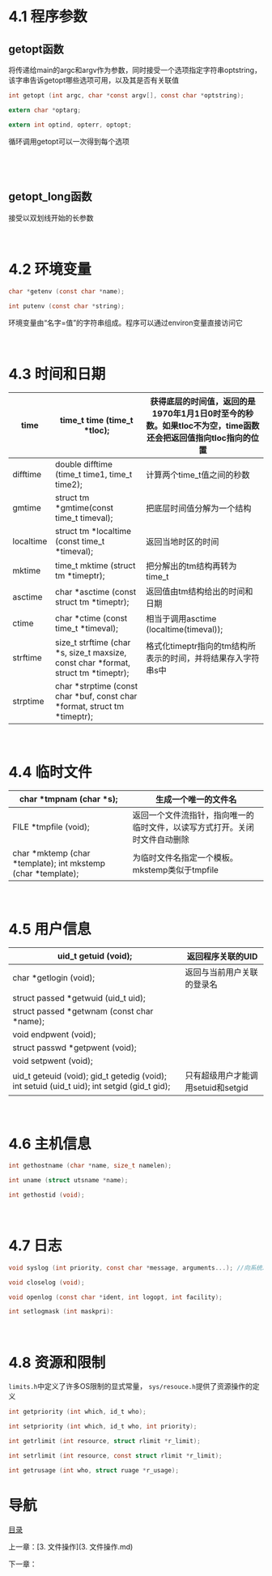 # 4.1 程序参数

## getopt函数

将传递给main的argc和argv作为参数，同时接受一个选项指定字符串optstring，该字串告诉getopt哪些选项可用，以及其是否有关联值

```c
int getopt (int argc, char *const argv[], const char *optstring);

extern char *optarg;

extern int optind, opterr, optopt;
```

循环调用getopt可以一次得到每个选项

##  

## getopt_long函数

接受以双划线开始的长参数

 

# 4.2 环境变量

```c
char *getenv (const char *name);

int putenv (const char *string);
```

环境变量由“名字=值”的字符串组成。程序可以通过environ变量直接访问它

 

# 4.3 时间和日期

| time      | time_t time (time_t *tloc);              | 获得底层的时间值，返回的是1970年1月1日0时至今的秒数。如果tloc不为空，time函数还会把返回值指向tloc指向的位置 |
| --------- | ---------------------------------------- | ---------------------------------------- |
| difftime  | double difftime (time_t time1, time_t  time2); | 计算两个time_t值之间的秒数                         |
| gmtime    | struct  tm *gmtime(const time_t timeval); | 把底层时间值分解为一个结构                            |
| localtime | struct  tm *localtime (const time_t *timeval); | 返回当地时区的时间                                |
| mktime    | time_t  mktime (struct tm *timeptr);     | 把分解出的tm结构再转为time_t                       |
| asctime   | char *asctime (const struct tm *timeptr); | 返回值由tm结构给出的时间和日期                         |
| ctime     | char  *ctime (const time_t *timeval);    | 相当于调用asctime (localtime(timeval));       |
| strftime  | size_t  strftime (char *s, size_t maxsize, const char *format, struct tm *timeptr); | 格式化timeptr指向的tm结构所表示的时间，并将结果存入字符串s中      |
| strptime  | char *strptime (const char *buf, const  char *format, struct tm *timeptr); |                                          |

 

# 4.4 临时文件

| char  *tmpnam (char *s);                 | 生成一个唯一的文件名                            |
| ---------------------------------------- | ------------------------------------- |
| FILE  *tmpfile (void);                   | 返回一个文件流指针，指向唯一的临时文件，以读写方式打开。关闭时文件自动删除 |
| char  *mktemp (char *template);  int  mkstemp (char *template); | 为临时文件名指定一个模板。mkstemp类似于tmpfile        |

 

# 4.5 用户信息

| uid_t  getuid (void);                    | 返回程序关联的UID              |
| ---------------------------------------- | ----------------------- |
| char  *getlogin (void);                  | 返回与当前用户关联的登录名           |
| struct passed *getwuid (uid_t uid);      |                         |
| struct  passed *getwnam (const char *name); |                         |
| void  endpwent (void);                   |                         |
| struct  passwd *getpwent (void);         |                         |
| void  setpwent (void);                   |                         |
| uid_t  geteuid (void);  gid_t  getedig (void);  int  setuid (uid_t uid);  int  setgid (gid_t gid); | 只有超级用户才能调用setuid和setgid |

 

# 4.6 主机信息

```c
int gethostname (char *name, size_t namelen);

int uname (struct utsname *name);

int gethostid (void);
```

 

# 4.7 日志

```c
void syslog (int priority, const char *message, arguments...); //向系统发送一条日志

void closelog (void);

void openlog (const char *ident, int logopt, int facility);

int setlogmask (int maskpri):
```

 

# 4.8 资源和限制

`limits.h`中定义了许多OS限制的显式常量， `sys/resouce.h`提供了资源操作的定义

```c
int getpriority (int which, id_t who);

int setpriority (int which, id_t who, int priority);

int getrlimit (int resource, struct rlimit *r_limit);

int setrlimit (int resource, const struct rlimit *r_limit);

int getrusage (int who, struct ruage *r_usage);
```



# 导航

[目录](README.md)

上一章：[3. 文件操作](3. 文件操作.md)

下一章：
